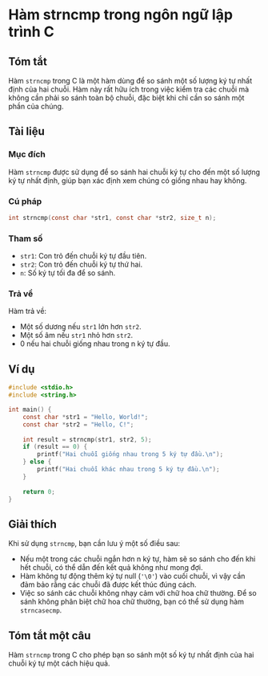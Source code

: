 <!--
Meta Description: # Hàm strncmp trong ngôn ngữ lập trình C ## Tóm tắt Hàm `strncmp` trong C là một hàm dùng để so sánh một số lượng ký tự nhất định của hai chuỗi. Hàm n...
Meta Keywords: chuỗi, một, hàm, sánh, trong
-->

# Hàm strncmp trong ngôn ngữ lập trình C

## Tóm tắt
Hàm `strncmp` trong C là một hàm dùng để so sánh một số lượng ký tự nhất định của hai chuỗi. Hàm này rất hữu ích trong việc kiểm tra các chuỗi mà không cần phải so sánh toàn bộ chuỗi, đặc biệt khi chỉ cần so sánh một phần của chúng.

## Tài liệu
### Mục đích
Hàm `strncmp` được sử dụng để so sánh hai chuỗi ký tự cho đến một số lượng ký tự nhất định, giúp bạn xác định xem chúng có giống nhau hay không.

### Cú pháp
```c
int strncmp(const char *str1, const char *str2, size_t n);
```

### Tham số
- `str1`: Con trỏ đến chuỗi ký tự đầu tiên.
- `str2`: Con trỏ đến chuỗi ký tự thứ hai.
- `n`: Số ký tự tối đa để so sánh.

### Trả về
Hàm trả về:
- Một số dương nếu `str1` lớn hơn `str2`.
- Một số âm nếu `str1` nhỏ hơn `str2`.
- 0 nếu hai chuỗi giống nhau trong n ký tự đầu.

## Ví dụ
```c
#include <stdio.h>
#include <string.h>

int main() {
    const char *str1 = "Hello, World!";
    const char *str2 = "Hello, C!";
    
    int result = strncmp(str1, str2, 5);
    if (result == 0) {
        printf("Hai chuỗi giống nhau trong 5 ký tự đầu.\n");
    } else {
        printf("Hai chuỗi khác nhau trong 5 ký tự đầu.\n");
    }
    
    return 0;
}
```

## Giải thích
Khi sử dụng `strncmp`, bạn cần lưu ý một số điều sau:
- Nếu một trong các chuỗi ngắn hơn n ký tự, hàm sẽ so sánh cho đến khi hết chuỗi, có thể dẫn đến kết quả không như mong đợi.
- Hàm không tự động thêm ký tự null (`'\0'`) vào cuối chuỗi, vì vậy cần đảm bảo rằng các chuỗi đã được kết thúc đúng cách.
- Việc so sánh các chuỗi không nhạy cảm với chữ hoa chữ thường. Để so sánh không phân biệt chữ hoa chữ thường, bạn có thể sử dụng hàm `strncasecmp`.

## Tóm tắt một câu
Hàm `strncmp` trong C cho phép bạn so sánh một số ký tự nhất định của hai chuỗi ký tự một cách hiệu quả.